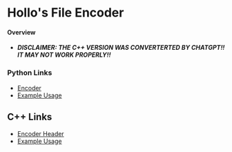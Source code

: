 # Hollo's File Encoder
#### Overview
- _**DISCLAIMER: THE C++ VERSION WAS CONVERTERTED BY CHATGPT!! IT MAY NOT WORK PROPERLY!!**_

### Python Links
- [Encoder](https://github.com/Developer-Hollo/HollosFileEncoder/blob/main/Python%203.11/HollosFileEncoder.py)
- [Example Usage](https://github.com/Developer-Hollo/HollosFileEncoder/blob/main/Python%203.11/example_usage.py)

## C++ Links
- [Encoder Header](https://github.com/Developer-Hollo/HollosFileEncoder/blob/main/C%2B%2B/HollosFileEncoder.hh)
- [Example Usage](https://github.com/Developer-Hollo/HollosFileEncoder/blob/main/C%2B%2B/example_usage.cpp)
